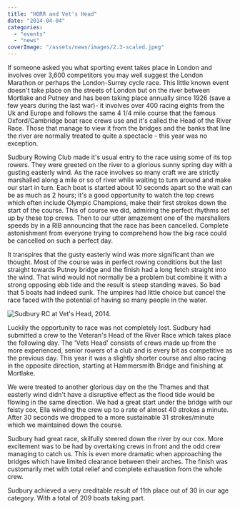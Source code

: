 ```yaml
---
title: "HORR and Vet's Head"
date: "2014-04-04"
categories: 
  - "events"
  - "news"
coverImage: "/assets/news/images/2.3-scaled.jpeg"
---
```


If someone asked you what sporting event takes place in London and involves over 3,600 competitors you may well suggest the London Marathon or perhaps the London-Surrey cycle race. This little known event doesn't take place on the streets of London but on the river between Mortlake and Putney and has been taking place annually since 1926 (save a few years during the last war)- it involves over 400 racing eights from the Uk and Europe and follows the same 4 1/4 mile course that the famous Oxford/Cambridge boat race crews use and it's called the Head of the River Race. Those that manage to view it from the bridges and the banks that line the river are normally treated to quite a spectacle - this year was no exception.

Sudbury Rowing Club made it's usual entry to the race using some of its top rowers. They were greeted on the river to a glorious sunny spring day with a gusting easterly wind. As the race involves so many craft we are strictly marshalled along a mile or so of river while waiting to turn around and make our start in turn. Each boat is started about 10 seconds apart so the wait can be as much as 2 hours; it's a good opportunity to watch the top crews which often include Olympic Champions, make their first strokes down the start of the course. This of course we did, admiring the perfect rhythms set up by these top crews. Then to our utter amazement one of the marshallers speeds by in a RIB announcing that the race has been cancelled. Complete astonishment from everyone trying to comprehend how the big race could be cancelled on such a perfect day.

It transpires that the gusty easterly wind was more significant than we thought. Most of the course was in perfect rowing conditions but the last straight towards Putney bridge and the finish had a long fetch straight into the wind. That wind would not normally be a problem but combine it with a strong opposing ebb tide and the result is steep standing waves. So bad that 5 boats had indeed sunk. The umpires had little choice but cancel the race faced with the potential of having so many people in the water.

![Sudbury RC at Vet's Head, 2014.](/assets/news/images/2.2-1024x576.jpeg)

Luckily the opportunity to race was not completely lost. Sudbury had submitted a crew to the Veteran's Head of the River Race which takes place the following day. The 'Vets Head' consists of crews made up from the more experienced, senior rowers of a club and is every bit as competitive as the previous day. This year it was a slightly shorter course and also racing in the opposite direction, starting at Hammersmith Bridge and finishing at Mortlake.

We were treated to another glorious day on the the Thames and that easterly wind didn't have a disruptive effect as the flood tide would be flowing in the same direction. We had a great start under the bridge with our feisty cox, Ella winding the crew up to a rate of almost 40 strokes a minute. After 30 seconds we dropped to a more sustainable 31 strokes/minute which we maintained down the course.

Sudbury had great race, skilfully steered down the river by our cox. More excitement was to be had by overtaking crews in front and the odd crew managing to catch us. This is even more dramatic when approaching the bridges which have limited clearance between their arches. The finish was customarily met with total relief and complete exhaustion from the whole crew.

Sudbury achieved a very creditable result of 11th place out of 30 in our age category. With a total of 209 boats taking part.
